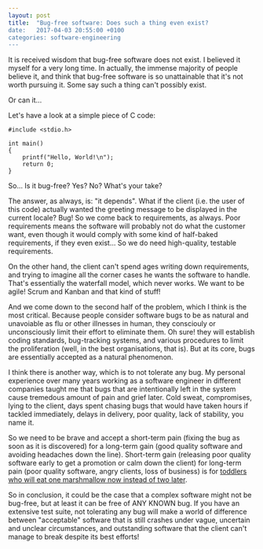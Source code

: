 ```yaml
---
layout: post
title:  "Bug-free software: Does such a thing even exist?
date:   2017-04-03 20:55:00 +0100
categories: software-engineering
---
```


It is received wisdom that bug-free software does not exist. I believed
it myself for a very long time. In actually, the immense majority of
people believe it, and think that bug-free software is so unattainable
that it's not worth pursuing it. Some say such a thing can't possibly
exist.

Or can it...

Let's have a look at a simple piece of C code:

    #include <stdio.h>

    int main()
    {
        printf("Hello, World!\n");
        return 0;
    }

So... Is it bug-free? Yes? No? What's your take?

The answer, as always, is: "it depends". What if the client (i.e. the
user of this code) actually wanted the greeting message to be displayed
in the current locale? Bug! So we come back to requirements, as always.
Poor requirements means the software will probably not do what the
customer want, even though it would comply with some kind of half-baked
requirements, if they even exist... So we do need high-quality, testable
requirements.

On the other hand, the client can't spend ages writing down
requirements, and trying to imagine all the corner cases he wants the
software to handle. That's essentially the waterfall model, which never
works. We want to be agile! Scrum and Kanban and that kind of stuff!

And we come down to the second half of the problem, which I think is the
most critical. Because people consider software bugs to be as natural and
unavoiable as flu or other illnesses in human, they consciouly or
unconsciously limit their effort to eliminate them. Oh sure! they will
establish coding standards, bug-tracking systems, and various procedures
to limit the proliferation (well, in the best organisations, that is).
But at its core, bugs are essentially accepted as a natural phenomenon.

I think there is another way, which is to not tolerate any bug. My
personal experience over many years working as a software engineer in
different companies taught me that bugs that are intentionally left in
the system cause tremedous amount of pain and grief later. Cold sweat,
compromises, lying to the client, days spent chasing bugs that would
have taken hours if tackled immediately, delays in delivery, poor
quality, lack of stability, you name it.

So we need to be brave and accept a short-term pain (fixing the bug as
soon as it is discovered) for a long-term gain (good quality software
and avoiding headaches down the line). Short-term gain (releasing poor
quality software early to get a promotion or calm down the client) for
long-term pain (poor quality software, angry clients, loss of business)
is for [toddlers who will eat one marshmallow now instead of two
later](https://www.youtube.com/watch?v=Yo4WF3cSd9Q).

So in conclusion, it could be the case that a complex software might not be
bug-free, but at least it can be free of ANY KNOWN bug. If you have an
extensive test suite, not tolerating any bug will make a world of
difference between "acceptable" software that is still crashes under
vague, uncertain and unclear circumstances, and outstanding software
that the client can't manage to break despite its best efforts!
